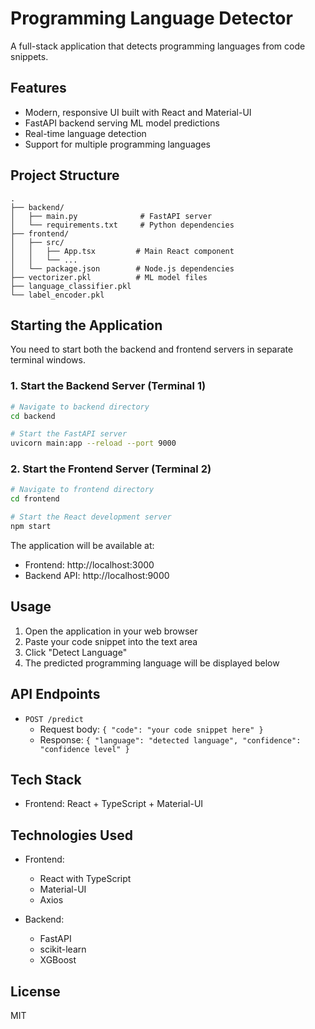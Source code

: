 # Programming Language Detector

A full-stack application that detects programming languages from code snippets.

## Features

- Modern, responsive UI built with React and Material-UI
- FastAPI backend serving ML model predictions
- Real-time language detection
- Support for multiple programming languages

## Project Structure

```
.
├── backend/
│   ├── main.py              # FastAPI server
│   └── requirements.txt     # Python dependencies
├── frontend/
│   ├── src/
│   │   ├── App.tsx         # Main React component
│   │   └── ...
│   └── package.json        # Node.js dependencies
├── vectorizer.pkl          # ML model files
├── language_classifier.pkl
└── label_encoder.pkl
```

## Starting the Application

You need to start both the backend and frontend servers in separate terminal windows.

### 1. Start the Backend Server (Terminal 1)
```bash
# Navigate to backend directory
cd backend

# Start the FastAPI server
uvicorn main:app --reload --port 9000
```

### 2. Start the Frontend Server (Terminal 2)
```bash
# Navigate to frontend directory
cd frontend

# Start the React development server
npm start
```

The application will be available at:
- Frontend: http://localhost:3000
- Backend API: http://localhost:9000

## Usage

1. Open the application in your web browser
2. Paste your code snippet into the text area
3. Click "Detect Language"
4. The predicted programming language will be displayed below

## API Endpoints

- `POST /predict`
  - Request body: `{ "code": "your code snippet here" }`
  - Response: `{ "language": "detected language", "confidence": "confidence level" }`

## Tech Stack
- Frontend: React + TypeScript + Material-UI
## Technologies Used

- Frontend:
  - React with TypeScript
  - Material-UI
  - Axios

- Backend:
  - FastAPI
  - scikit-learn
  - XGBoost

## License

MIT 